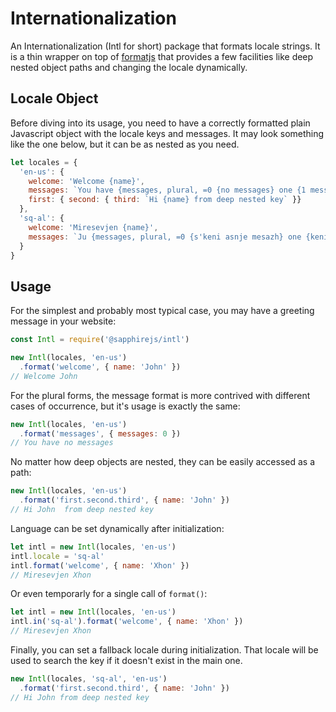 # Internationalization

An Internationalization (Intl for short) package that formats locale strings. It is a thin wrapper on top of [formatjs](https://formatjs.io/) that provides a few facilities like deep nested object paths and changing the locale dynamically.

## Locale Object

Before diving into its usage, you need to have a correctly formatted plain Javascript object with the locale keys and messages. It may look something like the one below, but it can be as nested as you need.

```javascript
let locales = {
  'en-us': {
    welcome: 'Welcome {name}',
    messages: `You have {messages, plural, =0 {no messages} one {1 message} other {{messages} messages}}`,
    first: { second: { third: `Hi {name} from deep nested key` }}
  },
  'sq-al': {
    welcome: 'Miresevjen {name}',
    messages: `Ju {messages, plural, =0 {s'keni asnje mesazh} one {keni 1 mesazh} other {keni {messages} mesazhe}}`
  }
}
```

## Usage

For the simplest and probably most typical case, you may have a greeting message in your website:

```javascript
const Intl = require('@sapphirejs/intl')

new Intl(locales, 'en-us')
  .format('welcome', { name: 'John' })
// Welcome John
```

For the plural forms, the message format is more contrived with different cases of occurrence, but it's usage is exactly the same:

```javascript
new Intl(locales, 'en-us')
  .format('messages', { messages: 0 })
// You have no messages
```

No matter how deep objects are nested, they can be easily accessed as a path:

```javascript
new Intl(locales, 'en-us')
  .format('first.second.third', { name: 'John' })
// Hi John  from deep nested key
```


Language can be set dynamically after initialization:

```javascript
let intl = new Intl(locales, 'en-us')
intl.locale = 'sq-al'
intl.format('welcome', { name: 'Xhon' })
// Miresevjen Xhon
```

Or even temporarly for a single call of `format()`:

```javascript
let intl = new Intl(locales, 'en-us')
intl.in('sq-al').format('welcome', { name: 'Xhon' })
// Miresevjen Xhon
```

Finally, you can set a fallback locale during initialization. That locale will be used to search the key if it doesn't exist in the main one.

```javascript
new Intl(locales, 'sq-al', 'en-us')
  .format('first.second.third', { name: 'John' })
// Hi John from deep nested key
```
